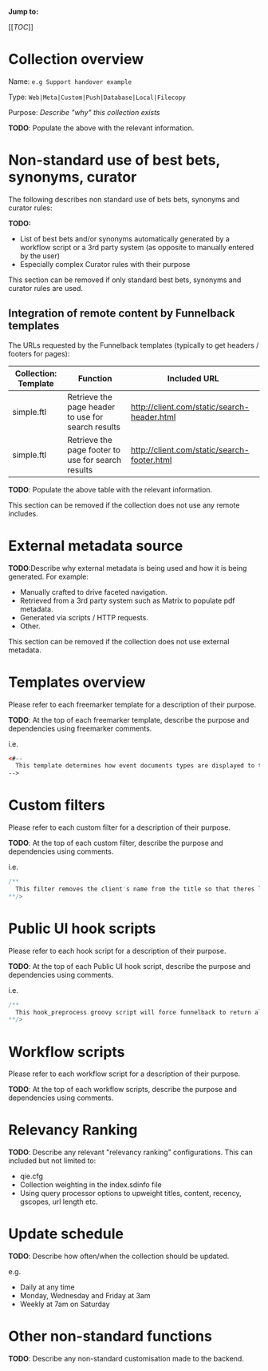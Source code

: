 **Jump to:**

[[_TOC_]]

# Collection overview

Name: `e.g Support handover example`

Type: `Web|Meta|Custom|Push|Database|Local|Filecopy`

Purpose: *Describe "why" this collection exists*

>>>
__TODO__: Populate the above with the relevant information.
>>>

# Non-standard use of best bets, synonyms, curator

The following describes non standard use of bets bets, synonyms and curator rules:

>>>
__TODO:__

* List of best bets and/or synonyms automatically generated by a workflow script or a 3rd party system (as opposite to manually entered by the user)
* Especially complex Curator rules with their purpose

This section can be removed if only standard best bets, synonyms and curator rules are used.
>>>

## Integration of remote content by Funnelback templates

The URLs requested by the Funnelback templates (typically to get headers / footers for pages):

| Collection: Template | Function | Included URL |
| ---      |  ------  |--------- |
| simple.ftl   | Retrieve the page header to use for search results   | http://client.com/static/search-header.html |
| simple.ftl   | Retrieve the page footer to use for search results   | http://client.com/static/search-footer.html |

>>>
__TODO__: Populate the above table with the relevant information.

This section can be removed if the collection does not use any remote includes.
>>>

# External metadata source

>>>
__TODO__:Describe why external metadata is being used and how it is being generated. For example:

* Manually crafted to drive faceted navigation.
* Retrieved from a 3rd party system such as Matrix to populate pdf metadata.
* Generated via scripts / HTTP requests.
* Other.

This section can be removed if the collection does not use external metadata.
>>>

# Templates overview

Please refer to each freemarker template for a description of their purpose.  

>>>
__TODO__: At the top of each freemarker template, describe the purpose
and dependencies using freemarker comments.

i.e.

```html
<#--
  This template determines how event documents types are displayed to the end user.
-->
```
>>>

# Custom filters

Please refer to each custom filter for a description of their purpose.

>>>
__TODO__: At the top of each custom filter, describe the purpose and dependencies using comments.

i.e.

```java
/**
  This filter removes the client's name from the title so that theres less redundant text on the search results page.
**/>
```
>>>

# Public UI hook scripts

Please refer to each hook script for a description of their purpose.

>>>
__TODO__: At the top of each Public UI hook script, describe the purpose and dependencies using comments.

i.e.

```java
/**
  This hook_preprocess.groovy script will force funnelback to return all results of no query is specified. This is required for listing all courses on the homepage.
**/>
```
>>>

# Workflow scripts

Please refer to each workflow script for a description of their purpose.

>>>
__TODO__: At the top of each workflow scripts, describe the purpose and dependencies using comments.
>>>

# Relevancy Ranking

>>>
__TODO__: Describe any relevant "relevancy ranking" configurations. This can included but not limited to:

* qie.cfg
* Collection weighting in the index.sdinfo file
* Using query processor options to upweight titles, content, recency, gscopes, url length etc.
>>>

# Update schedule
>>>
__TODO__: Describe how often/when the collection should be updated.

e.g.

* Daily at any time
* Monday, Wednesday and Friday at 3am
* Weekly at 7am on Saturday
>>>

# Other non-standard functions

>>>
__TODO__: Describe any non-standard customisation made to the backend.
>>>
